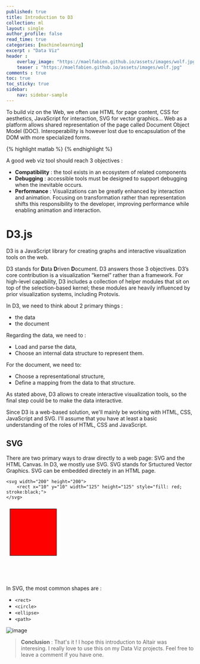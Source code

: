 ```yaml
---
published: true
title: Introduction to D3
collection: ml
layout: single
author_profile: false
read_time: true
categories: [machinelearning]
excerpt : "Data Viz"
header :
    overlay_image: "https://maelfabien.github.io/assets/images/wolf.jpg"
    teaser : "https://maelfabien.github.io/assets/images/wolf.jpg"
comments : true
toc: true
toc_sticky: true
sidebar:
    nav: sidebar-sample
---
```


To build viz on the Web, we often use HTML for page content, CSS for aesthetics, JavaScript for interaction, SVG for vector graphics… Web as a platform allows shared representation of the page called Document Object Model (DOC). Interoperability is however lost due to encapsulation of the DOM with more specialized forms. 

<script type="text/javascript" async
    src="https://cdn.mathjax.org/mathjax/latest/MathJax.js?config=TeX-MML-AM_CHTML">
</script>

{% highlight matlab %}
{% endhighlight %}

A good web viz tool should reach 3 objectives :
- **Compatibility** : the tool exists in an ecosystem of related components
- **Debugging** : accessible tools must be designed to support debugging when the inevitable occurs. 
- **Performance** : Visualizations can be greatly enhanced by interaction and animation. Focusing on transformation rather than representation shifts this responsibility to the developer, improving performance while enabling animation and interaction. 

# D3.js

D3 is a JavaScript library for creating graphs and interactive visualization tools on the web.

D3 stands for **D**ata **D**riven **D**ocument. D3 answers those 3 objectives. D3’s core contribution is a visualization “kernel” rather than a framework. For high-level capability, D3 includes a collection of helper modules that sit on top of the selection-based kernel; these modules are heavily influenced by prior visualization systems, including Protovis.

In D3, we need to think about 2 primary things :
- the data
- the document 

Regarding the data, we need to :
- Load and parse the data,
- Choose an internal data structure to represent them.

For the document, we need to:
- Choose a representational structure,
- Define a mapping from the data to that structure.

As stated above, D3 allows to create interactive visualization tools, so the final step could be to make the data interactive.

Since D3 is a web-based solution, we'll mainly be working with HTML, CSS, JavaScript and SVG. I'll assume that you have at least a basic understanding of the roles of HTML, CSS and JavaScript.

## SVG

There are two primary ways to draw directly to a web page: SVG and the HTML Canvas. In D3, we mostly use SVG. SVG stands for Srtuctured Vector Graphics. SVG can be embedded directely in an HTML page.

```
<svg width="200" height="200">
    <rect x="10" y="10" width="125" height="125" style="fill: red; stroke:black;">
</svg>
```

<svg width="200" height="200">
    <rect x="10" y="10" width="125" height="125" style="fill: red; stroke:black;">
</svg>

In SVG, the most common shapes are :
- `<rect>`
- `<circle>`
- `<ellipse>`
- `<path>`




![image](https://maelfabien.github.io/assets/images/france19.png)

> **Conclusion** : That's it ! I hope this introduction to Altair was interesing. I really love to use this on my Data Viz projects. Feel free to leave a comment if you have one.
